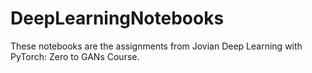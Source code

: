 # DeepLearningNotebooks

These notebooks are the assignments from Jovian Deep Learning with PyTorch: Zero to GANs Course.
